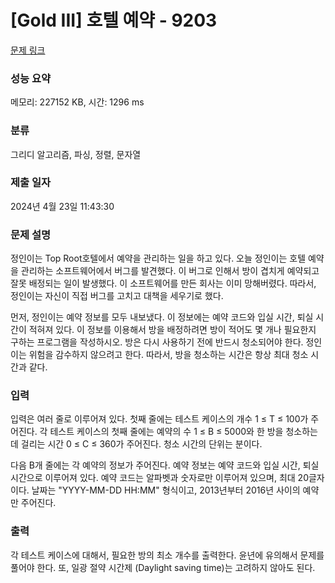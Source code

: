 # [Gold III] 호텔 예약 - 9203 

[문제 링크](https://www.acmicpc.net/problem/9203) 

### 성능 요약

메모리: 227152 KB, 시간: 1296 ms

### 분류

그리디 알고리즘, 파싱, 정렬, 문자열

### 제출 일자

2024년 4월 23일 11:43:30

### 문제 설명

<p>정인이는 Top Root호텔에서 예약을 관리하는 일을 하고 있다. 오늘 정인이는 호텔 예약을 관리하는 소프트웨어에서 버그를 발견했다. 이 버그로 인해서 방이 겹치게 예약되고 잘못 배정되는 일이 발생했다. 이 소프트웨어를 만든 회사는 이미 망해버렸다. 따라서, 정인이는 자신이 직접 버그를 고치고 대책을 세우기로 했다.</p>

<p>먼저, 정인이는 예약 정보를 모두 내보냈다. 이 정보에는 예약 코드와 입실 시간, 퇴실 시간이 적혀져 있다. 이 정보를 이용해서 방을 배정하려면 방이 적어도 몇 개나 필요한지 구하는 프로그램을 작성하시오. 방은 다시 사용하기 전에 반드시 청소되어야 한다. 정인이는 위험을 감수하지 않으려고 한다. 따라서, 방을 청소하는 시간은 항상 최대 청소 시간과 같다.</p>

### 입력 

 <p>입력은 여러 줄로 이루어져 있다. 첫째 줄에는 테스트 케이스의 개수 1 ≤ T ≤ 100가 주어진다. 각 테스트 케이스의 첫째 줄에는 예약의 수 1 ≤ B ≤ 5000와 한 방을 청소하는데 걸리는 시간 0 ≤ C ≤ 360가 주어진다. 청소 시간의 단위는 분이다.</p>

<p>다음 B개 줄에는 각 예약의 정보가 주어진다. 예약 정보는 예약 코드와 입실 시간, 퇴실 시간으로 이루어져 있다. 예약 코드는 알파벳과 숫자로만 이루어져 있으며, 최대 20글자이다. 날짜는 "YYYY-MM-DD HH:MM" 형식이고, 2013년부터 2016년 사이의 예약만 주어진다.</p>

### 출력 

 <p>각 테스트 케이스에 대해서, 필요한 방의 최소 개수를 출력한다. 윤년에 유의해서 문제를 풀어야 한다. 또, 일광 절약 시간제 (Daylight saving time)는 고려하지 않아도 된다. </p>

